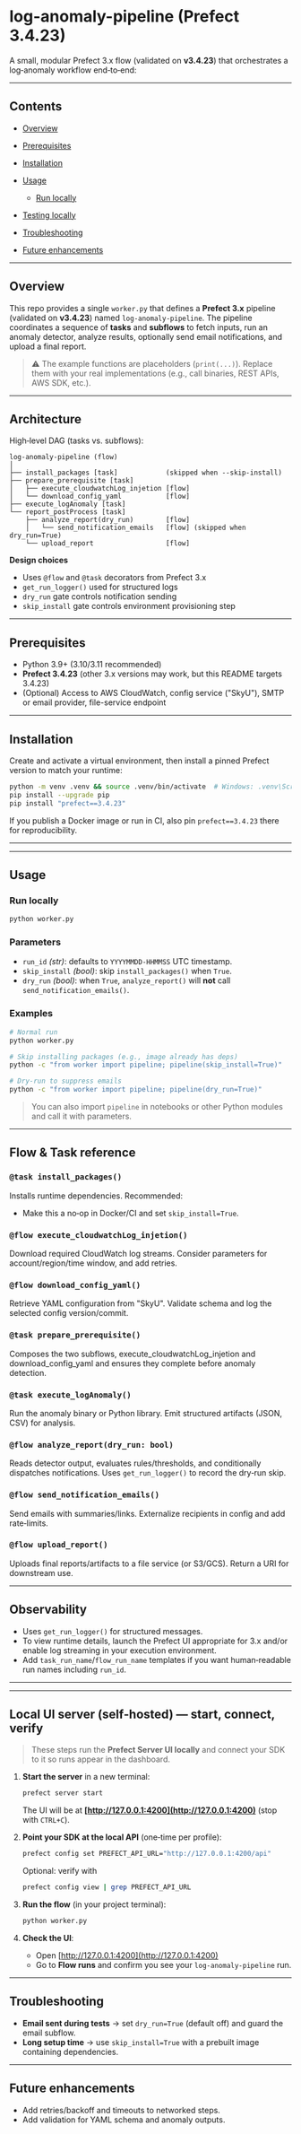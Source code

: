 # log-anomaly-pipeline (Prefect 3.4.23)

A small, modular Prefect 3.x flow (validated on **v3.4.23**) that orchestrates a log‑anomaly workflow end‑to‑end:

---

## Contents

* [Overview](#overview)
* [Prerequisites](#prerequisites)
* [Installation](#installation)
* [Usage](#usage)

  * [Run locally](#run-locally)
* [Testing locally](#testing-locally)
* [Troubleshooting](#troubleshooting)
* [Future enhancements](#future-enhancements)

---

## Overview

This repo provides a single `worker.py` that defines a **Prefect 3.x** pipeline (validated on **v3.4.23**) named `log-anomaly-pipeline`. The pipeline coordinates a sequence of **tasks** and **subflows** to fetch inputs, run an anomaly detector, analyze results, optionally send email notifications, and upload a final report.

> ⚠️ The example functions are placeholders (`print(...)`). Replace them with your real implementations (e.g., call binaries, REST APIs, AWS SDK, etc.).

---

## Architecture

High‑level DAG (tasks vs. subflows):

```
log-anomaly-pipeline (flow)
│
├── install_packages [task]            (skipped when --skip-install)
├── prepare_prerequisite [task]
│   ├── execute_cloudwatchLog_injetion [flow]
│   └── download_config_yaml           [flow]
├── execute_logAnomaly [task]
└── report_postProcess [task]
    ├── analyze_report(dry_run)        [flow]
    │   └── send_notification_emails   [flow] (skipped when dry_run=True)
    └── upload_report                  [flow]
```

**Design choices**

* Uses `@flow` and `@task` decorators from Prefect 3.x
* `get_run_logger()` used for structured logs
* `dry_run` gate controls notification sending
* `skip_install` gate controls environment provisioning step

---

## Prerequisites

* Python 3.9+ (3.10/3.11 recommended)
* **Prefect 3.4.23** (other 3.x versions may work, but this README targets 3.4.23)
* (Optional) Access to AWS CloudWatch, config service ("SkyU"), SMTP or email provider, file-service endpoint

---

## Installation

Create and activate a virtual environment, then install a pinned Prefect version to match your runtime:

```bash
python -m venv .venv && source .venv/bin/activate  # Windows: .venv\Scripts\activate
pip install --upgrade pip
pip install "prefect==3.4.23"
```

If you publish a Docker image or run in CI, also pin `prefect==3.4.23` there for reproducibility.

---

---

## Usage

### Run locally

```bash
python worker.py
```

### Parameters

* `run_id` *(str)*: defaults to `YYYYMMDD-HHMMSS` UTC timestamp.
* `skip_install` *(bool)*: skip `install_packages()` when `True`.
* `dry_run` *(bool)*: when `True`, `analyze_report()` will **not** call `send_notification_emails()`.

### Examples

```bash
# Normal run
python worker.py

# Skip installing packages (e.g., image already has deps)
python -c "from worker import pipeline; pipeline(skip_install=True)"

# Dry-run to suppress emails
python -c "from worker import pipeline; pipeline(dry_run=True)"
```

> You can also import `pipeline` in notebooks or other Python modules and call it with parameters.

---

## Flow & Task reference

### `@task install_packages()`

Installs runtime dependencies. Recommended:

* Make this a no‑op in Docker/CI and set `skip_install=True`.

### `@flow execute_cloudwatchLog_injetion()`

Download required CloudWatch log streams. Consider parameters for account/region/time window, and add retries.

### `@flow download_config_yaml()`

Retrieve YAML configuration from "SkyU". Validate schema and log the selected config version/commit.

### `@task prepare_prerequisite()`

Composes the two subflows, execute_cloudwatchLog_injetion and download_config_yaml and ensures they complete before anomaly detection.

### `@task execute_logAnomaly()`

Run the anomaly binary or Python library. Emit structured artifacts (JSON, CSV) for analysis.

### `@flow analyze_report(dry_run: bool)`

Reads detector output, evaluates rules/thresholds, and conditionally dispatches notifications. Uses `get_run_logger()` to record the dry‑run skip.

### `@flow send_notification_emails()`

Send emails with summaries/links. Externalize recipients in config and add rate‑limits.

### `@flow upload_report()`

Uploads final reports/artifacts to a file service (or S3/GCS). Return a URI for downstream use.

---

## Observability

* Uses `get_run_logger()` for structured messages.
* To view runtime details, launch the Prefect UI appropriate for 3.x and/or enable log streaming in your execution environment.
* Add `task_run_name`/`flow_run_name` templates if you want human‑readable run names including `run_id`.

---

<!-- ## Packaging & Deployment

* **Pin Prefect**: ensure runners, CI, and Docker images use `prefect==3.4.23`.
* **Containers (optional)**: bake system deps (curl, AWS CLI, mail client) and your anomaly binary into the image; then set `skip_install=True`.
* **Secrets/Blocks**: if you adopt Prefect Blocks (e.g., for credentials), reference them inside your tasks/subflows. This sample keeps things literal for clarity.
* **Deployments**: Prefect 3.x CLI verbs differ from 2.x. Follow the Prefect 3.4.23 docs for current `deploy`/work‑pool patterns. Keep environment parity with this README’s version pin. -->

---

## Local UI server (self‑hosted) — start, connect, verify

> These steps run the **Prefect Server UI locally** and connect your SDK to it so runs appear in the dashboard.

1. **Start the server** in a new terminal:

   ```bash
   prefect server start
   ```

   The UI will be at **[http://127.0.0.1:4200](http://127.0.0.1:4200)** (stop with `CTRL+C`).

2. **Point your SDK at the local API** (one‑time per profile):

   ```bash
   prefect config set PREFECT_API_URL="http://127.0.0.1:4200/api"
   ```

   Optional: verify with

   ```bash
   prefect config view | grep PREFECT_API_URL
   ```

3. **Run the flow** (in your project terminal):

   ```bash
   python worker.py
   ```

4. **Check the UI**:

   * Open [http://127.0.0.1:4200](http://127.0.0.1:4200)
   * Go to **Flow runs** and confirm you see your `log-anomaly-pipeline` run.



---

## Troubleshooting

* **Email sent during tests** → set `dry_run=True` (default off) and guard the email subflow.
* **Long setup time** → use `skip_install=True` with a prebuilt image containing dependencies.

---

## Future enhancements

* Add retries/backoff and timeouts to networked steps.
* Add validation for YAML schema and anomaly outputs.
